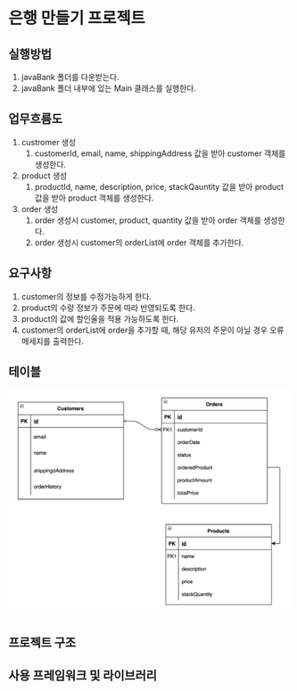 # 은행 만들기 프로젝트

## 실행방법

1. javaBank 폴더를 다운받는다.
2. javaBank 폴더 내부에 있는 Main 클래스를 실행한다.

## 업무흐름도
1. custromer 생성
   1. customerId, email, name, shippingAddress 값을 받아 customer 객체를 생성한다.
2. product 생성
   1. productId, name, description, price, stackQauntity 값을 받아 product 값을 받아 product 객체를 생성한다. 
3. order 생성
   1. order 생성시 customer, product, quantity 값을 받아 order 객체를 생성한다.
   2. order 생성시 customer의 orderList에 order 객체를 추가한다.

## 요구사항
1. customer의 정보를 수정가능하게 한다.
2. product의 수량 정보가 주문에 따라 반영되도록 한다.
3. product의 값에 할인율을 적용 가능하도록 한다.
4. customer의 orderList에 order을 추가할 때, 해당 유저의 주문이 아닐 경우 오류 메세지를 출력한다.

## 테이블
![javaMallTables.png](javaMallTables.png)

## 프로젝트 구조

## 사용 프레임워크 및 라이브러리